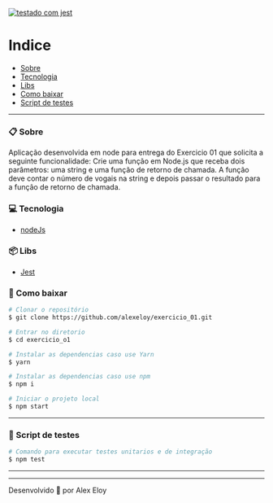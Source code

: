 
[![testado com jest](https://img.shields.io/badge/tested_with-jest-99424f.svg?logo=jest)](https://github.com/jestjs/jest)

# Indice

- [Sobre](#-sobre)
- [Tecnologia](#-tecnologia)
- [Libs](#-libs)
- [Como baixar](#-como-baixar)
- [Script de testes](#-script-de-testes)
---


### 📋 Sobre

Aplicação desenvolvida em node para entrega do Exercicio 01 que solicita a seguinte funcionalidade:
Crie uma função em Node.js que receba dois parâmetros: uma string e uma função de retorno de chamada. A função deve contar o número de vogais na string e depois passar o resultado para a função de retorno de chamada.



### 💻 Tecnologia

- [nodeJs](https://nodejs.org/)


### 📦 Libs

- [Jest](https://jestjs.io/)


### 📝 Como baixar

```bash 
# Clonar o repositório
$ git clone https://github.com/alexeloy/exercicio_01.git

# Entrar no diretorio
$ cd exercicio_o1

# Instalar as dependencias caso use Yarn
$ yarn

# Instalar as dependencias caso use npm
$ npm i

# Iniciar o projeto local
$ npm start

```
---


### 📜 Script de testes

```bash 
# Comando para executar testes unitarios e de integração
$ npm test
```
---

---
Desenvolvido 🚀 por Alex Eloy